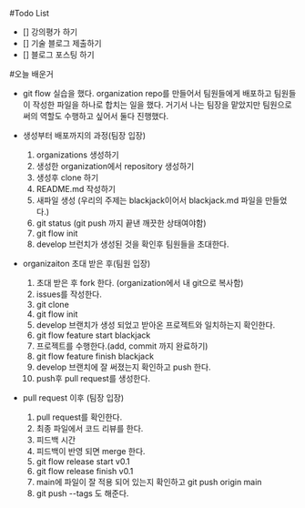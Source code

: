 #Todo List
- [] 강의평가 하기
- [] 기술 블로그 제출하기
- [] 블로그 포스팅 하기

#오늘 배운거
- git flow 실습을 했다.
organization repo를 만들어서 팀원들에게 배포하고 팀원들이 작성한 파일을 하나로 합치는 일을 했다.
거기서 나는 팀장을 맡았지만 팀원으로써의 역할도 수행하고 싶어서 둘다 진행했다.
- 생성부터 배포까지의 과정(팀장 입장)
	1. organizations 생성하기
	2. 생성한 organization에서 repository 생성하기
	3. 생성후 clone 하기
	4. README.md 작성하기
	5. 새파일 생성 (우리의 주제는 blackjack이어서 blackjack.md 파일을 만들었다.)
	6. git status (git push 까지 끝낸 깨끗한 상태여야함)
	7. git flow init
	8. develop 브런치가 생성된 것을 확인후 팀원들을 초대한다.

- organizaiton 초대 받은 후(팀원 입장)
	1. 초대 받은 후 fork 한다. (organization에서 내 git으로 복사함)
	2. issues를 작성한다.
	3. git clone
	4. git flow init
	5. develop 브랜치가 생성 되었고 받아온 프로젝트와 일치하는지 확인한다.
	6. git flow feature start blackjack 
	7. 프로젝트를 수행한다.(add, commit 까지 완료하기)
	8. git flow feature finish blackjack
	9. develop 브랜치에 잘 써졌는지 확인하고 push 한다.
	10. push후 pull request를 생성한다.

- pull request 이후 (팀장 입장)
	1. pull request를 확인한다.
	2. 최종 파일에서 코드 리뷰를 한다. 
	3. 피드백 시간
	4. 피드백이 반영 되면 merge 한다.
	5. git flow release start v0.1
	6. git flow release finish v0.1
	7. main에 파일이 잘 적용 되어 있는지 확인하고 git push origin main
	8. git push --tags 도 해준다.


